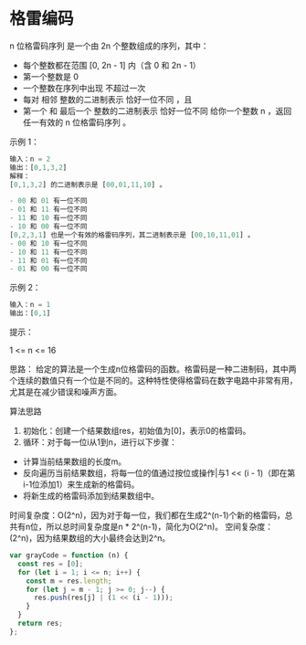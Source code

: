 # 格雷编码

n 位格雷码序列 是一个由 2n 个整数组成的序列，其中：

- 每个整数都在范围 [0, 2n - 1] 内（含 0 和 2n - 1）
- 第一个整数是 0
- 一个整数在序列中出现 不超过一次
- 每对 相邻 整数的二进制表示 恰好一位不同 ，且
- 第一个 和 最后一个 整数的二进制表示 恰好一位不同
  给你一个整数 n ，返回任一有效的 n 位格雷码序列 。

示例 1：

```js
输入：n = 2
输出：[0,1,3,2]
解释：
[0,1,3,2] 的二进制表示是 [00,01,11,10] 。

- 00 和 01 有一位不同
- 01 和 11 有一位不同
- 11 和 10 有一位不同
- 10 和 00 有一位不同
[0,2,3,1] 也是一个有效的格雷码序列，其二进制表示是 [00,10,11,01] 。
- 00 和 10 有一位不同
- 10 和 11 有一位不同
- 11 和 01 有一位不同
- 01 和 00 有一位不同
```

示例 2：

```js
输入：n = 1
输出：[0,1]
```

提示：

1 <= n <= 16

思路：
给定的算法是一个生成n位格雷码的函数。格雷码是一种二进制码，其中两个连续的数值只有一个位是不同的。这种特性使得格雷码在数字电路中非常有用，尤其是在减少错误和噪声方面。

算法思路
1. 初始化：创建一个结果数组res，初始值为[0]，表示0的格雷码。
2. 循环：对于每一位i从1到n，进行以下步骤：
  - 计算当前结果数组的长度m。
  - 反向遍历当前结果数组，将每一位的值通过按位或操作|与1 << (i - 1)（即在第i-1位添加1）来生成新的格雷码。
  - 将新生成的格雷码添加到结果数组中。

时间复杂度：O(2^n)，因为对于每一位，我们都在生成2^(n-1)个新的格雷码，总共有n位，所以总时间复杂度是n * 2^(n-1)，简化为O(2^n)。
空间复杂度：(2^n)，因为结果数组的大小最终会达到2^n。

```js
var grayCode = function (n) {
  const res = [0];
  for (let i = 1; i <= n; i++) {
    const m = res.length;
    for (let j = m - 1; j >= 0; j--) {
      res.push(res[j] | (1 << (i - 1)));
    }
  }
  return res;
};
```
